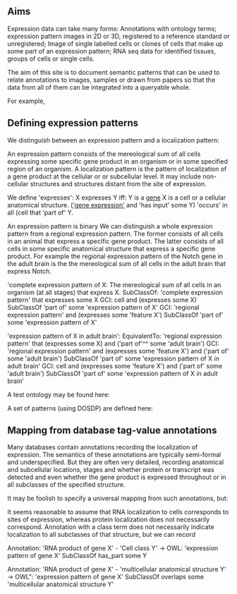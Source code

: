 ## Aims

Expression data can take many forms:  Annotations with ontology terms; expression pattern images in 2D or 3D, registered to a reference standard or unregistered; Image of single labelled cells or clones of cells that make up some part of an expression pattern; RNA seq data for identified tissues, groups of cells or single cells.

The aim of this site is to document semantic patterns that can be used to relate annotations to images, samples or drawn from papers so that the data from all of them can be integrated into a queryable whole.

For example, 


## Defining expression patterns

We distinguish between an expression pattern and a localization pattern:  

An expression pattern consists of the mereological sum of all cells expressing some specific gene product in an organism or in some specified region of an organism.  A localization pattern is the pattern of localization of a gene product at the cellular or or subcellular level. It may include non-cellular structures and structures distant from the site of expression.  

We define 'expresses': X expresses Y iff:  Y is a [gene](http://www.ebi.ac.uk/ols/ontologies/so/terms?iri=http%3A%2F%2Fpurl.obolibrary.org%2Fobo%2FSO_0000704) X is a cell or a cellular anatomical structure.  (['gene expression'](http://www.ebi.ac.uk/ols/ontologies/go/terms?iri=http%3A%2F%2Fpurl.obolibrary.org%2Fobo%2FGO_0010467) and 'has input' some Y) 'occurs' in all (cell that 'part of' Y.

An expression pattern is binary 
We can distinguish a whole expression pattern from a regional expression pattern.  The former consists of all cells in an animal that express a specific gene product. The latter consists of all cells in some specific anatomical structure that express a specific gene product.  For example the regional expression pattern of the Notch gene in the adult brain is the the mereological sum of all cells in the adult brain that express Notch.

'complete expression pattern of X:  The mereological sum of all cells in an organism (at all stages) that express X.
SubClassOf: 'complete expression pattern' that expresses some X
GCI: cell and (expresses some X) SubClassOf 'part of' some 'expression pattern of X'
GCI: 'regional expression pattern' and (expresses some 'feature X') SubClassOf 'part of' some 'expression pattern of X'

'expression pattern of X in adult brain': 
EquivalentTo: 'regional expression pattern' that (expresses some X) and ('part of'^^ some 'adult brain')
GCI: 'regional expression pattern' and (expresses some 'feature X') and ('part of' some 'adult brain') SubClassOf 'part of' some 'expression pattern of X in adult brain'
GCI: cell and (expresses some 'feature X') and ('part of' some 'adult brain') SubClassOf 'part of' some 'expression pattern of X in adult brain'


A test ontology may be found here:

A set of patterns (using DOSDP) are defined here:


## Mapping from database tag-value annotations

Many databases contain annotations recording the localization of expression.  The semantics of these annotations are typically semi-formal and underspecified.  But they are often very detailed, recording anatomical and subcellular locations, stages and whether protein or transcript was detected and even whether the gene product is expressed throughout or in all subclasses of the specified structure.

It may be foolish to specify a universal mapping from such annotations, but:

It seems reasonable to assume that RNA localization to cells corresponds to sites of expression, whereas protein localization does not necessarily correspond.  Annotation with a class term does not necessarily indicate localization to all subclasses of that structure, but we can record 

Annotation:  'RNA product of gene X' - 'Cell class Y' -> OWL:
'expression pattern of gene X' SubClassOf has_part some Y

Annotation: 'RNA product of gene X'  - 'multicellular anatomical structure Y' -> OWL":
'expression pattern of gene X' SubClassOf overlaps some 'multicellular anatomical structure Y'







	


	
	